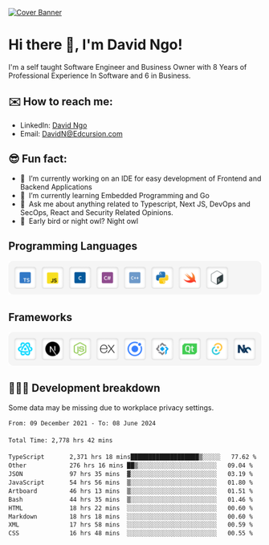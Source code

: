 [![Cover Banner](https://res.cloudinary.com/edcursion/image/upload/v1715731242/David%20Github/uvpes6dpzvlnc9w0f94z.png)](https://www.linkedin.com/in/-david-ngo)

# Hi there 👋, I'm David Ngo!

I'm a self taught Software Engineer and Business Owner with 8 Years of Professional Experience In
Software and 6 in Business.

## ✉️ How to reach me:

- LinkedIn: [David Ngo](https://www.linkedin.com/in/-david-ngo/)
- Email: [DavidN@Edcursion.com](mailto:DavidN@Edcursion.com)

## 😎 Fun fact:

- 🔭 &nbsp;I’m currently working on an IDE for easy development of Frontend and Backend Applications
- 🌱 &nbsp;I’m currently learning Embedded Programming and Go
- 💬 &nbsp;Ask me about anything related to Typescript, Next JS, DevOps and SecOps, React and
  Security Related Opinions.
- 🦉 &nbsp;Early bird or night owl? Night owl

## Programming Languages

![Experence](/assets/Programming.png)

## Frameworks

![Experence](/assets/Frameworks.png)

## 🧑🏻‍💻 **Development breakdown**

Some data may be missing due to workplace privacy settings.

<!--START_SECTION:waka-->

```txt
From: 09 December 2021 - To: 08 June 2024

Total Time: 2,778 hrs 42 mins

TypeScript       2,371 hrs 18 mins███████████████████▒░░░░░   77.62 %
Other            276 hrs 16 mins ██▒░░░░░░░░░░░░░░░░░░░░░░   09.04 %
JSON             97 hrs 35 mins  ▓░░░░░░░░░░░░░░░░░░░░░░░░   03.19 %
JavaScript       54 hrs 56 mins  ▒░░░░░░░░░░░░░░░░░░░░░░░░   01.80 %
Artboard         46 hrs 13 mins  ▒░░░░░░░░░░░░░░░░░░░░░░░░   01.51 %
Bash             44 hrs 35 mins  ▒░░░░░░░░░░░░░░░░░░░░░░░░   01.46 %
HTML             18 hrs 22 mins  ░░░░░░░░░░░░░░░░░░░░░░░░░   00.60 %
Markdown         18 hrs 18 mins  ░░░░░░░░░░░░░░░░░░░░░░░░░   00.60 %
XML              17 hrs 58 mins  ░░░░░░░░░░░░░░░░░░░░░░░░░   00.59 %
CSS              16 hrs 48 mins  ░░░░░░░░░░░░░░░░░░░░░░░░░   00.55 %
```

<!--END_SECTION:waka-->
